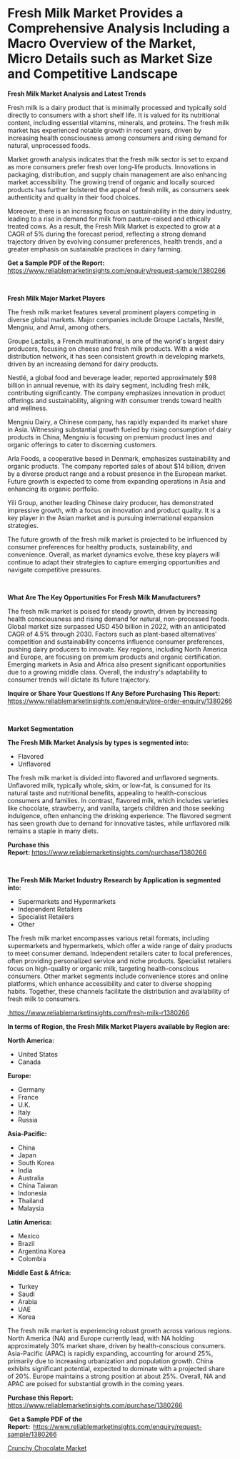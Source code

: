 <p><h1>Fresh Milk Market Provides a Comprehensive Analysis Including a Macro Overview of the Market, Micro Details such as Market Size and Competitive Landscape</h1></p><p><strong>Fresh Milk Market Analysis and Latest Trends</strong></p>
<p><p>Fresh milk is a dairy product that is minimally processed and typically sold directly to consumers with a short shelf life. It is valued for its nutritional content, including essential vitamins, minerals, and proteins. The fresh milk market has experienced notable growth in recent years, driven by increasing health consciousness among consumers and rising demand for natural, unprocessed foods.</p><p>Market growth analysis indicates that the fresh milk sector is set to expand as more consumers prefer fresh over long-life products. Innovations in packaging, distribution, and supply chain management are also enhancing market accessibility. The growing trend of organic and locally sourced products has further bolstered the appeal of fresh milk, as consumers seek authenticity and quality in their food choices.</p><p>Moreover, there is an increasing focus on sustainability in the dairy industry, leading to a rise in demand for milk from pasture-raised and ethically treated cows. As a result, the Fresh Milk Market is expected to grow at a CAGR of 5% during the forecast period, reflecting a strong demand trajectory driven by evolving consumer preferences, health trends, and a greater emphasis on sustainable practices in dairy farming.</p></p>
<p><strong>Get a Sample PDF of the Report:&nbsp;</strong> <a href="https://www.reliablemarketinsights.com/enquiry/request-sample/1380266?utm_campaign=3011&utm_medium=2&utm_source=Github&utm_content=ia&utm_term=07042025&utm_id=fresh-milk">https://www.reliablemarketinsights.com/enquiry/request-sample/1380266</a></p>
<p>&nbsp;</p>
<p><strong>Fresh Milk Major Market Players</strong></p>
<p><p>The fresh milk market features several prominent players competing in diverse global markets. Major companies include Groupe Lactalis, Nestlé, Mengniu, and Amul, among others. </p><p>Groupe Lactalis, a French multinational, is one of the world's largest dairy producers, focusing on cheese and fresh milk products. With a wide distribution network, it has seen consistent growth in developing markets, driven by an increasing demand for dairy products.</p><p>Nestlé, a global food and beverage leader, reported approximately $98 billion in annual revenue, with its dairy segment, including fresh milk, contributing significantly. The company emphasizes innovation in product offerings and sustainability, aligning with consumer trends toward health and wellness.</p><p>Mengniu Dairy, a Chinese company, has rapidly expanded its market share in Asia. Witnessing substantial growth fueled by rising consumption of dairy products in China, Mengniu is focusing on premium product lines and organic offerings to cater to discerning customers.</p><p>Arla Foods, a cooperative based in Denmark, emphasizes sustainability and organic products. The company reported sales of about $14 billion, driven by a diverse product range and a robust presence in the European market. Future growth is expected to come from expanding operations in Asia and enhancing its organic portfolio.</p><p>Yili Group, another leading Chinese dairy producer, has demonstrated impressive growth, with a focus on innovation and product quality. It is a key player in the Asian market and is pursuing international expansion strategies.</p><p>The future growth of the fresh milk market is projected to be influenced by consumer preferences for healthy products, sustainability, and convenience. Overall, as market dynamics evolve, these key players will continue to adapt their strategies to capture emerging opportunities and navigate competitive pressures.</p></p>
<p>&nbsp;</p>
<p><strong>What Are The Key Opportunities For Fresh Milk Manufacturers?</strong></p>
<p><p>The fresh milk market is poised for steady growth, driven by increasing health consciousness and rising demand for natural, non-processed foods. Global market size surpassed USD 450 billion in 2022, with an anticipated CAGR of 4.5% through 2030. Factors such as plant-based alternatives' competition and sustainability concerns influence consumer preferences, pushing dairy producers to innovate. Key regions, including North America and Europe, are focusing on premium products and organic certification. Emerging markets in Asia and Africa also present significant opportunities due to a growing middle class. Overall, the industry's adaptability to consumer trends will dictate its future trajectory.</p></p>
<p><strong>Inquire or Share Your Questions If Any Before Purchasing This Report:</strong> <a href="https://www.reliablemarketinsights.com/enquiry/pre-order-enquiry/1380266?utm_campaign=3011&utm_medium=2&utm_source=Github&utm_content=ia&utm_term=07042025&utm_id=fresh-milk">https://www.reliablemarketinsights.com/enquiry/pre-order-enquiry/1380266</a></p>
<p>&nbsp;</p>
<p><strong>Market Segmentation</strong></p>
<p><strong>The Fresh Milk Market Analysis by types is segmented into:</strong></p>
<p><ul><li>Flavored</li><li>Unflavored</li></ul></p>
<p><p>The fresh milk market is divided into flavored and unflavored segments. Unflavored milk, typically whole, skim, or low-fat, is consumed for its natural taste and nutritional benefits, appealing to health-conscious consumers and families. In contrast, flavored milk, which includes varieties like chocolate, strawberry, and vanilla, targets children and those seeking indulgence, often enhancing the drinking experience. The flavored segment has seen growth due to demand for innovative tastes, while unflavored milk remains a staple in many diets.</p></p>
<p><strong>Purchase this Report:&nbsp;</strong><a href="https://www.reliablemarketinsights.com/purchase/1380266?utm_campaign=3011&utm_medium=2&utm_source=Github&utm_content=ia&utm_term=07042025&utm_id=fresh-milk">https://www.reliablemarketinsights.com/purchase/1380266</a></p>
<p>&nbsp;</p>
<p><strong>The Fresh Milk Market Industry Research by Application is segmented into:</strong></p>
<p><ul><li>Supermarkets and Hypermarkets</li><li>Independent Retailers</li><li>Specialist Retailers</li><li>Other</li></ul></p>
<p><p>The fresh milk market encompasses various retail formats, including supermarkets and hypermarkets, which offer a wide range of dairy products to meet consumer demand. Independent retailers cater to local preferences, often providing personalized service and niche products. Specialist retailers focus on high-quality or organic milk, targeting health-conscious consumers. Other market segments include convenience stores and online platforms, which enhance accessibility and cater to diverse shopping habits. Together, these channels facilitate the distribution and availability of fresh milk to consumers.</p></p>
<p><a href="https://www.reliablemarketinsights.com/fresh-milk-r1380266?utm_campaign=3011&utm_medium=2&utm_source=Github&utm_content=ia&utm_term=07042025&utm_id=fresh-milk">&nbsp;https://www.reliablemarketinsights.com/fresh-milk-r1380266</a></p>
<p><strong>In terms of Region, the Fresh Milk Market Players available by Region are:</strong></p>
<p>
    <p> <strong> North America: </strong>
        <ul>
            <li>United States</li>
            <li>Canada</li>
        </ul>
        </p> 
    <p> <strong> Europe: </strong>
        <ul>
            <li>Germany</li>
            <li>France</li>
            <li>U.K.</li>
            <li>Italy</li>
            <li>Russia</li>
        </ul>
        </p> 
    <p> <strong> Asia-Pacific: </strong>
        <ul>
            <li>China</li>
            <li>Japan</li>
            <li>South Korea</li>
            <li>India</li>
            <li>Australia</li>
            <li>China Taiwan</li>
            <li>Indonesia</li>
            <li>Thailand</li>
            <li>Malaysia</li>
        </ul>
        </p> 
    <p> <strong> Latin America: </strong>
        <ul>
            <li>Mexico</li>
            <li>Brazil</li>
            <li>Argentina Korea</li>
            <li>Colombia</li>
        </ul>
        </p> 
    <p> <strong> Middle East & Africa: </strong>
        <ul>
            <li>Turkey</li>
            <li>Saudi</li>
            <li>Arabia</li>
            <li>UAE</li>
            <li>Korea</li>
        </ul>
    </p>
    </p>
<p><p>The fresh milk market is experiencing robust growth across various regions. North America (NA) and Europe currently lead, with NA holding approximately 30% market share, driven by health-conscious consumers. Asia-Pacific (APAC) is rapidly expanding, accounting for around 25%, primarily due to increasing urbanization and population growth. China exhibits significant potential, expected to dominate with a projected share of 20%. Europe maintains a strong position at about 25%. Overall, NA and APAC are poised for substantial growth in the coming years.</p></p>
<p><strong>Purchase this Report: </strong><a href="https://www.reliablemarketinsights.com/purchase/1380266?utm_campaign=3011&utm_medium=2&utm_source=Github&utm_content=ia&utm_term=07042025&utm_id=fresh-milk">https://www.reliablemarketinsights.com/purchase/1380266</a></p>
<p>&nbsp;<strong>Get a Sample PDF of the Report:&nbsp;&nbsp;</strong><a href="https://www.reliablemarketinsights.com/enquiry/request-sample/1380266?utm_campaign=3011&utm_medium=2&utm_source=Github&utm_content=ia&utm_term=07042025&utm_id=fresh-milk">https://www.reliablemarketinsights.com/enquiry/request-sample/1380266</a></p>
<p><strong></strong></p>
<p><p><a href="https://github.com/iroldilom/Market-Research-Report-List-1/blob/main/crunchy-chocolate-market.md?utm_campaign=3011&utm_medium=2&utm_source=Github&utm_content=ia&utm_term=07042025&utm_id=fresh-milk">Crunchy Chocolate Market</a></p></p>